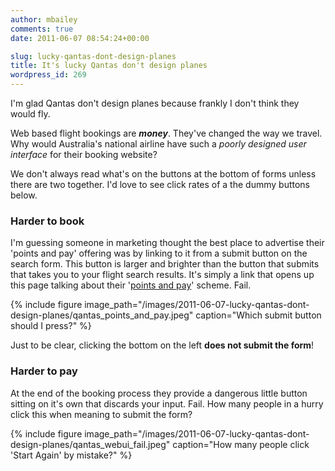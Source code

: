 ```yaml
---
author: mbailey
comments: true
date: 2011-06-07 08:54:24+00:00

slug: lucky-qantas-dont-design-planes
title: It's lucky Qantas don't design planes
wordpress_id: 269
---
```


I'm glad Qantas don't design planes because frankly I don't think they would fly.

Web based flight bookings are _**money**_. They've changed the way we travel.
Why would Australia's national airline have such a _poorly designed user
interface_ for their booking website?

We don't always read what's on the buttons at the bottom of forms unless there
are two together. I'd love to see click rates of a the dummy buttons below.


### Harder to book

I'm guessing someone in marketing thought the best place to advertise their
'points and pay' offering was by linking to it from a submit button on the
search form. This button is larger and brighter than the button that submits
that takes you to your flight search results. It's simply a link that opens up
this page talking about their '[points and pay][1]' scheme. Fail.

{% 
  include figure
  image_path="/images/2011-06-07-lucky-qantas-dont-design-planes/qantas_points_and_pay.jpeg"
  caption="Which submit button should I press?"
%}

Just to be clear, clicking the bottom on the left **does not submit the form**!


### Harder to pay

At the end of the booking process they provide a dangerous little button
sitting on it's own that discards your input. Fail. How many people in a hurry
click this when meaning to submit the form?

{%
  include figure
  image_path="/images/2011-06-07-lucky-qantas-dont-design-planes/qantas_webui_fail.jpeg"
  caption="How many people click 'Start Again' by mistake?"
%}


[1]: http://www.qantas.com.au/travel/airlines/points-plus-pay/global/en
